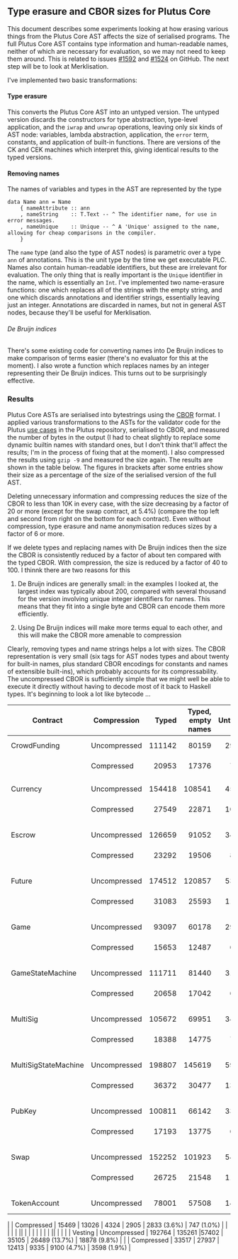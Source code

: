 ## Type erasure and CBOR sizes for Plutus Core

This document describes some experiments looking at how erasing
various things from the Plutus Core AST affects the size of serialised
programs.  The full Plutus Core AST contains type information and
human-readable names, neither of which are necessary for evaluation,
so we may not need to keep them around.  This is related to issues
[#1592](https://github.com/input-output-hk/plutus/issues/1592) and
[#1524](https://github.com/input-output-hk/plutus/issues/1524) on
GitHub.  The next step will be to look at Merklisation.

I've implemented two basic transformations:

#### Type erasure

This converts the Plutus Core AST into an untyped version.  The
untyped version discards the constructors for type abstraction,
type-level application, and the `iwrap` and `unwrap` operations,
leaving only six kinds of AST node: variables, lambda abstraction,
application, the `error` term, constants, and application of built-in
functions.  There are versions of the CK and CEK machines which
interpret this, giving identical results to the typed versions.

#### Removing names
The names of variables and types in the AST are represented by the type

```
data Name ann = Name
    { nameAttribute :: ann
    , nameString    :: T.Text -- ^ The identifier name, for use in error messages.
    , nameUnique    :: Unique -- ^ A 'Unique' assigned to the name, allowing for cheap comparisons in the compiler.
    }
```

The `name` type (and also the type of AST nodes) is parametric over a
type `ann` of annotations.  This is the unit type by the time we get
executable PLC.  Names also contain human-readable identifiers, but
these are irrelevant for evaluation.  The only thing that is really
important is the `Unique` identifier in the name, which is essentially
an `Int`.  I've implemented two name-erasure functions: one which
replaces all of the strings with the empty string, and one which
discards annotations and identifier strings, essentially leaving just
an integer.  Annotations are discarded in names, but not in general
AST nodes, because they'll be useful for Merklisation.

###### De Bruijn indices
There's some existing code for converting names into De Bruijn indices
to make comparison of terms easier (there's no evaluator for this at the moment).
I also wrote a function which replaces names by an integer representing their
De Bruijn indices.  This turns out to be surprisingly effective.

### Results

Plutus Core ASTs are serialised into bytestrings using the
[CBOR](http://hackage.haskell.org/package/serialise) format.  I
applied various transformations to the ASTs for the validator code for
the Plutus [use
cases](https://github.com/input-output-hk/plutus/tree/master/plutus-use-cases)
in the Plutus repository, serialised to CBOR, and measured the number
of bytes in the output (I had to cheat slightly to replace some dynamic
builtin names with standard ones, but I don't think that'll affect the
results; I'm in the process of fixing that at the moment).  I also
compressed the results using `gzip -9` and measured the size again.
The results are shown in the table below.  The figures in brackets
after some entries show their size as a percentage of the size of the
serialised version of the full AST.

Deleting unnecessary information and compressing reduces the size of
the CBOR to less than 10K in every case, with the size decreasing by a
factor of 20 or more (except for the swap contract, at 5.4%) (compare
the top left and second from right on the bottom for each contract).  Even
without compression, type erasure and name anonymisation reduces sizes
by a factor of 6 or more.

If we delete types and replacing names with De Bruijn indices then
the size the CBOR is consistently reduced by a factor of about ten
compared with the typed CBOR.  With compression, the size is reduced
by a factor of 40 to 100.  I thinnk there are two reasons for this

 1. De Bruijn indices are generally small: in the examples I looked
    at, the largest index was typically about 200, compared with
    several thousand for the version involving unique integer
    identifiers for names.  This means that they fit into a single byte and
    CBOR can encode them more efficiently.

 2. Using De Bruijn indices will make more terms equal to each other, and
    this will make the CBOR more amenable to compression


Clearly, removing types and name strings helps a lot with sizes.  The
CBOR representation is very small (six tags for AST nodes types and
about twenty for built-in names, plus standard CBOR encodings for
constants and names of extensible built-ins), which probably accounts
for its compressability.  The uncompressed CBOR is sufficiently simple
that we might well be able to execute it directly without having to
decode most of it back to Haskell types.  It's beginning to look a lot
like bytecode ...


| Contract | Compression | Typed | Typed, empty names | Untyped | Untyped, empty names | Untyped, no names | Untyped, deBruijn |
| --- | --- | ---: | ---: |---: | ---: | ---: | ---: |
| CrowdFunding | Uncompressed | 111142 | 80159 | 29056 | 18990 | 14356 (12.9%)| 10295 (9.3%)| 
|              | Compressed   | 20953  | 17376 | 7283  | 5208  | 5079 (4.6%) | 1637 (1.5%)|
| | | | || | |
| Currency | Uncompressed | 154418 | 108541 |45217 | 27716 | 21020 (13.6%) | 15536 (10.1%) |
|              | Compressed   | 27549  | 22871 | 10028 | 7391 | 7210 (4.7%)| 2994 (1.9%) |
| | | | || | | |
| | | | || | | |
| Escrow | Uncompressed | 126659 | 91052 |34880 | 22653 | 17181 (13.6%) | 12788 (10.1%)
|              | Compressed   | 23292  | 19506 | 8196 | 5973 | 5820 (4.6%)| 2098 (1.7%)
| | | | || | | |
| | | | || | | |
| Future | Uncompressed | 174512 | 120857 |53726 | 32461 | 24483 (14.0%) | 17418 (10.0%) |
|              | Compressed   | 31083  | 25593 | 11945 | 8772 | 8551 (4.9%)| 3565 (2.0%) |
| | | | || | | |
| | | | || | | |
| Game | Uncompressed | 93097 | 60178 |29973 | 16700 | 12466 (13.4%)| 9268 (10.0%) | 9268 (10.0%) |
|              | Compressed   | 15653  | 12487 | 6156 | 4301 | 4181 (4.5%)| (1.2%) | 2118 (2.3%) |
| | | | || | | |
| | | | || | | |
| GameStateMachine | Uncompressed | 111711 | 81440 |31298 | 21477 | 16899 (15.1%) | 13538 (12.1%)|
|              | Compressed   | 20658  | 17042 | 6979 | 4938 | 4827 (4.3%) | 2058 (1.8%) |
| | | | || | | |
| | | | || | | |
| MultiSig | Uncompressed | 105672 | 69951 |34650 | 20058 | 15110 (14.3%)| 11228 (10.6%) |
|              | Compressed   | 18388  | 14775 | 7416 | 5220 | 5083 (4.8%)| 2446 (2.3%) |
| | | | || | | |
| | | | || | | |
| MultiSigStateMachine | Uncompressed | 198807 | 145619 |59359 | 39226 | 30504 (15.3%)| 22878 (11.5%) |
|              | Compressed   | 36372  | 30477 | 13063 | 9620 | 9413 (4.7%)| (2.0%) |
| | | | || | | |
| | | | || | | |
| PubKey | Uncompressed | 100811 | 66142 |33117 | 18960 | 14254 (14.1%)| 10693 (10.6%) |
|              | Compressed   | 17193  | 13775 | 6913 | 4887 | 4758 (4.7%)| 2356 (2.3%) |
| | | | || | | |
| | | | || | | |
| Swap | Uncompressed | 152252 | 101923 |54848 | 32442 | 24604 (16.2%)| 17739 (11.7%) |
|              | Compressed   | 26725  | 21548 | 11782 | 8495 | 8268 (5.4%) | 3770 (2.5%) |
| | | | || | | |
| | | | || | | |
| TokenAccount | Uncompressed | 78001 | 57508 |14164 | 9603 | 7189 (9.2%)| 4994 (6.4%) |

|              | Compressed   | 15469  | 13026 | 4324 | 2905 | 2833 (3.6%) | 747 (1.0%) |
| | | | || | | |
| | | | || | | |
| Vesting | Uncompressed | 192764 | 135261 |57402 | 35105 | 26489 (13.7%) | 18878 (9.8%) |
|              | Compressed   | 33517  | 27937 | 12413 | 9335 |  9100 (4.7%) | 3598 (1.9%) |